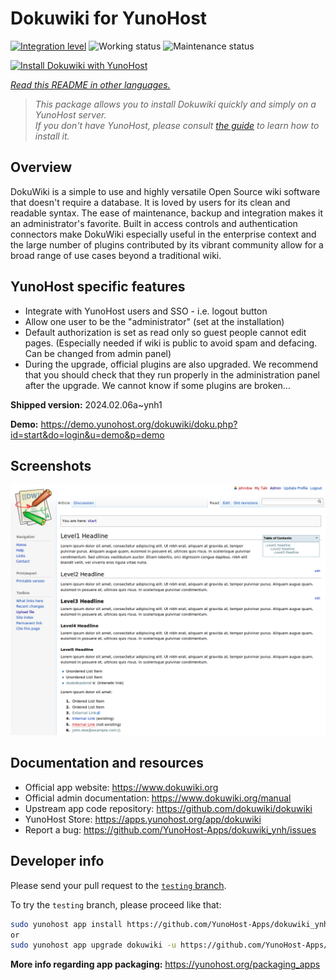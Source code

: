 <!--
N.B.: This README was automatically generated by <https://github.com/YunoHost/apps/tree/master/tools/readme_generator>
It shall NOT be edited by hand.
-->

# Dokuwiki for YunoHost

[![Integration level](https://dash.yunohost.org/integration/dokuwiki.svg)](https://ci-apps.yunohost.org/ci/apps/dokuwiki/) ![Working status](https://ci-apps.yunohost.org/ci/badges/dokuwiki.status.svg) ![Maintenance status](https://ci-apps.yunohost.org/ci/badges/dokuwiki.maintain.svg)

[![Install Dokuwiki with YunoHost](https://install-app.yunohost.org/install-with-yunohost.svg)](https://install-app.yunohost.org/?app=dokuwiki)

*[Read this README in other languages.](./ALL_README.md)*

> *This package allows you to install Dokuwiki quickly and simply on a YunoHost server.*  
> *If you don't have YunoHost, please consult [the guide](https://yunohost.org/install) to learn how to install it.*

## Overview

DokuWiki is a simple to use and highly versatile Open Source wiki software that doesn't require a database. It is loved by users for its clean and readable syntax. The ease of maintenance, backup and integration makes it an administrator's favorite. Built in access controls and authentication connectors make DokuWiki especially useful in the enterprise context and the large number of plugins contributed by its vibrant community allow for a broad range of use cases beyond a traditional wiki.

## YunoHost specific features

* Integrate with YunoHost users and SSO - i.e. logout button
* Allow one user to be the "administrator" (set at the installation)
* Default authorization is set as read only so guest people cannot edit pages. (Especially needed if wiki is public to avoid spam and defacing. Can be changed from admin panel)
* During the upgrade, official plugins are also upgraded. We recommend that you should check that they run properly in the administration panel after the upgrade. We cannot know if some plugins are broken...


**Shipped version:** 2024.02.06a~ynh1

**Demo:** <https://demo.yunohost.org/dokuwiki/doku.php?id=start&do=login&u=demo&p=demo>

## Screenshots

![Screenshot of Dokuwiki](./doc/screenshots/DokuWiki_Screenshot.png)

## Documentation and resources

- Official app website: <https://www.dokuwiki.org>
- Official admin documentation: <https://www.dokuwiki.org/manual>
- Upstream app code repository: <https://github.com/dokuwiki/dokuwiki>
- YunoHost Store: <https://apps.yunohost.org/app/dokuwiki>
- Report a bug: <https://github.com/YunoHost-Apps/dokuwiki_ynh/issues>

## Developer info

Please send your pull request to the [`testing` branch](https://github.com/YunoHost-Apps/dokuwiki_ynh/tree/testing).

To try the `testing` branch, please proceed like that:

```bash
sudo yunohost app install https://github.com/YunoHost-Apps/dokuwiki_ynh/tree/testing --debug
or
sudo yunohost app upgrade dokuwiki -u https://github.com/YunoHost-Apps/dokuwiki_ynh/tree/testing --debug
```

**More info regarding app packaging:** <https://yunohost.org/packaging_apps>
